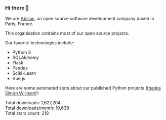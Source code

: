 ### Hi there 👋

We are [Abilian](https://abilian.com/), an open source software development company based in Paris, France.

This organisation contains most of our open source projects.

Our favorite technologies include:

- Python 3
- SQLAlchemy
- Flask
- Pandas
- Sciki-Learn
- Vue.js

Here are some automated stats about our published Python projects
([thanks Simon Willison!][sw-post]):

<!--marker-->
Total downloads: 1,627,204<br>
Total downloads/month: 19,638<br>
Total stars count: 219
<!--end-->

[sw-post]: https://simonwillison.net/2020/Jul/10/self-updating-profile-readme/